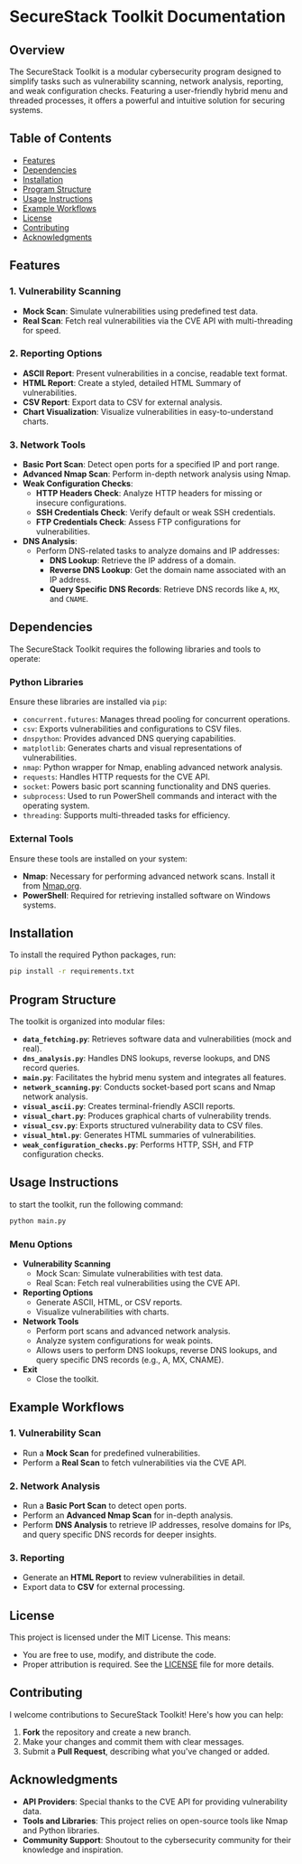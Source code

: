 # **SecureStack Toolkit Documentation**

## **Overview**
The SecureStack Toolkit is a modular cybersecurity program designed to simplify tasks such as vulnerability scanning, network analysis, reporting, and weak configuration checks. Featuring a user-friendly hybrid menu and threaded processes, it offers a powerful and intuitive solution for securing systems.

## **Table of Contents**
- [Features](#features)
- [Dependencies](#dependencies)
- [Installation](#installation)
- [Program Structure](#program-structure)
- [Usage Instructions](#usage-instructions)
- [Example Workflows](#example-workflows)
- [License](#license)
- [Contributing](#contributing)
- [Acknowledgments](#acknowledgments)

## **Features**
### **1. Vulnerability Scanning**
- **Mock Scan**: Simulate vulnerabilities using predefined test data.
- **Real Scan**: Fetch real vulnerabilities via the CVE API with multi-threading for speed.

### **2. Reporting Options**
- **ASCII Report**: Present vulnerabilities in a concise, readable text format.
- **HTML Report**: Create a styled, detailed HTML Summary of vulnerabilities.
- **CSV Report**: Export data to CSV for external analysis.
- **Chart Visualization**: Visualize vulnerabilities in easy-to-understand charts.

### **3. Network Tools**
- **Basic Port Scan**: Detect open ports for a specified IP and port range.
- **Advanced Nmap Scan**: Perform in-depth network analysis using Nmap.
- **Weak Configuration Checks**:
  - **HTTP Headers Check**: Analyze HTTP headers for missing or insecure configurations.
  - **SSH Credentials Check**: Verify default or weak SSH credentials.
  - **FTP Credentials Check**: Assess FTP configurations for vulnerabilities.
- **DNS Analysis**:
    - Perform DNS-related tasks to analyze domains and IP addresses:
      - **DNS Lookup**: Retrieve the IP address of a domain.
      - **Reverse DNS Lookup**: Get the domain name associated with an IP address.
      - **Query Specific DNS Records**: Retrieve DNS records like `A`, `MX`, and `CNAME`.

## **Dependencies**
The SecureStack Toolkit requires the following libraries and tools to operate:
### **Python Libraries**
Ensure these libraries are installed via `pip`:
- `concurrent.futures`: Manages thread pooling for concurrent operations.
- `csv`: Exports vulnerabilities and configurations to CSV files.
- `dnspython`: Provides advanced DNS querying capabilities.
- `matplotlib`: Generates charts and visual representations of vulnerabilities.
- `nmap`: Python wrapper for Nmap, enabling advanced network analysis.
- `requests`: Handles HTTP requests for the CVE API.
- `socket`: Powers basic port scanning functionality and DNS queries.
- `subprocess`: Used to run PowerShell commands and interact with the operating system.
- `threading`: Supports multi-threaded tasks for efficiency.

### **External Tools**
Ensure these tools are installed on your system:
- **Nmap**: Necessary for performing advanced network scans. Install it from [Nmap.org](https://nmap.org/download.html).
- **PowerShell**: Required for retrieving installed software on Windows systems.


## **Installation**
To install the required Python packages, run:
```bash
pip install -r requirements.txt
```

## **Program Structure**
The toolkit is organized into modular files:
- **`data_fetching.py`**: Retrieves software data and vulnerabilities (mock and real).
- **`dns_analysis.py`**: Handles DNS lookups, reverse lookups, and DNS record queries.
- **`main.py`**: Facilitates the hybrid menu system and integrates all features.
- **`network_scanning.py`**: Conducts socket-based port scans and Nmap network analysis.
- **`visual_ascii.py`**: Creates terminal-friendly ASCII reports.
- **`visual_chart.py`**: Produces graphical charts of vulnerability trends.
- **`visual_csv.py`**: Exports structured vulnerability data to CSV files.
- **`visual_html.py`**: Generates HTML summaries of vulnerabilities.
- **`weak_configuration_checks.py`**: Performs HTTP, SSH, and FTP configuration checks.

## **Usage Instructions**
to start the toolkit, run the following command:
```bash
python main.py
```

### **Menu Options**
- **Vulnerability Scanning**
  - Mock Scan: Simulate vulnerabilities with test data.
  - Real Scan: Fetch real vulnerabilities using the CVE API.
- **Reporting Options**
  - Generate ASCII, HTML, or CSV reports.
  - Visualize vulnerabilities with charts.
- **Network Tools**
  - Perform port scans and advanced network analysis.
  - Analyze system configurations for weak points.
  - Allows users to perform DNS lookups, reverse DNS lookups, and query specific DNS records (e.g., A, MX, CNAME).
- **Exit**
  - Close the toolkit.


## **Example Workflows**
### **1. Vulnerability Scan**
- Run a **Mock Scan** for predefined vulnerabilities.
- Perform a **Real Scan** to fetch vulnerabilities via the CVE API.

### **2. Network Analysis**
- Run a **Basic Port Scan** to detect open ports.
- Perform an **Advanced Nmap Scan** for in-depth analysis.
- Perform **DNS Analysis** to retrieve IP addresses, resolve domains for IPs, and query specific DNS records for deeper insights.

### **3. Reporting**
- Generate an **HTML Report** to review vulnerabilities in detail.
- Export data to **CSV** for external processing.

## **License**
This project is licensed under the MIT License. This means:
- You are free to use, modify, and distribute the code.
- Proper attribution is required.
See the [LICENSE](LICENSE) file for more details.

## **Contributing**

I welcome contributions to SecureStack Toolkit! Here's how you can help:
1. **Fork** the repository and create a new branch.
2. Make your changes and commit them with clear messages.
3. Submit a **Pull Request**, describing what you've changed or added.

## **Acknowledgments**

- **API Providers**: Special thanks to the CVE API for providing vulnerability data.
- **Tools and Libraries**: This project relies on open-source tools like Nmap and Python libraries.
- **Community Support**: Shoutout to the cybersecurity community for their knowledge and inspiration.
